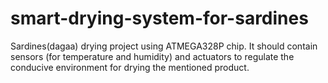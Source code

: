 # smart-drying-system-for-sardines
Sardines(dagaa) drying project using ATMEGA328P chip. It should contain sensors (for temperature and humidity) and actuators to regulate the conducive environment for drying the mentioned product.
